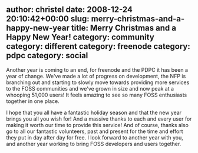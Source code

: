 author: christel
date: 2008-12-24 20:10:42+00:00
slug: merry-christmas-and-a-happy-new-year
title: Merry Christmas and a Happy New Year!
category: community
category: different
category: freenode
category: pdpc
category: social
---
Another year is coming to an end, for freenode and the PDPC it has been a year of change. We've made a lot of progress on development, the NFP is branching out and starting to slowly move towards providing more services to the FOSS communities and we've grown in size and now peak at a whooping 51,000 users! It feels amazing to see so many FOSS enthusiasts together in one place.

I hope that you all have a fantastic holiday season and that the new year brings you all you wish for! And a massive thanks to each and every user for making it worth our time to provide this service! And of course, thanks also go to all our fantastic volunteers, past and present for the time and effort they put in day after day for free. I look forward to another year with you, and another year working to bring FOSS developers and users together.
